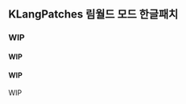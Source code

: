 <h2>KLangPatches 림월드 모드 한글패치</h2> 
  
 <h3>WIP</h3> 
 <footer id = footer> 
 <h4>WIP</h4> 
</footer> 
 <h4>WIP</h4> 
 <div>WIP</div>
